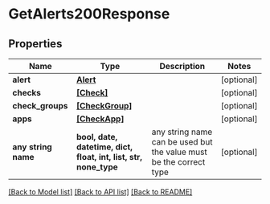 # GetAlerts200Response


## Properties
Name | Type | Description | Notes
------------ | ------------- | ------------- | -------------
**alert** | [**Alert**](Alert.md) |  | [optional] 
**checks** | [**[Check]**](Check.md) |  | [optional] 
**check_groups** | [**[CheckGroup]**](CheckGroup.md) |  | [optional] 
**apps** | [**[CheckApp]**](CheckApp.md) |  | [optional] 
**any string name** | **bool, date, datetime, dict, float, int, list, str, none_type** | any string name can be used but the value must be the correct type | [optional]

[[Back to Model list]](../README.md#documentation-for-models) [[Back to API list]](../README.md#documentation-for-api-endpoints) [[Back to README]](../README.md)


